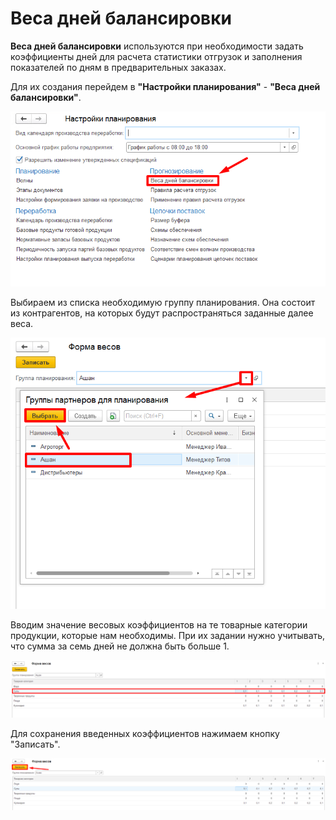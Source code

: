 # Веса дней балансировки

**Веса дней балансировки** используются при необходимости задать коэффициенты дней для расчета статистики отгрузок и заполнения показателей по дням в предварительных заказах.

Для их создания перейдем в **"Настройки планирования"** - **"Веса дней балансировки"**.

[![1][1]][1]

Выбираем из списка необходимую группу планирования. Она состоит из контрагентов, на которых будут распространяться заданные далее веса.

[![2][2]][2]

Вводим значение весовых коэффициентов на те товарные категории продукции, которые нам необходимы.
При их задании нужно учитывать, что сумма за семь дней не должна быть больше 1.

[![3][3]][3]

Для сохранения введенных коэффициентов нажимаем кнопку "Записать".

[![4][4]][4]

[1]: WeightDaysBalance.assets\1.png
[2]: WeightDaysBalance.assets\2.png
[3]: WeightDaysBalance.assets\3.png
[4]: WeightDaysBalance.assets\4.png

